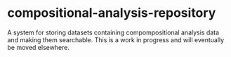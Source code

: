 # compositional-analysis-repository
A system for storing datasets containing compompositional analysis data and making them searchable. This is a work
in progress and will eventually be moved elsewhere.
